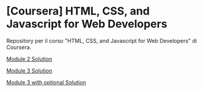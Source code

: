 # [Coursera] HTML, CSS, and Javascript for Web Developers
Repository per il corso "HTML, CSS, and Javascript for Web Developers" di Coursera.

[Module 2 Solution](module2-solution/index.html)

[Module 3 Solution](module3-solution/index.html)

[Module 3 with optional Solution](module3-solution-optional/index.html)
